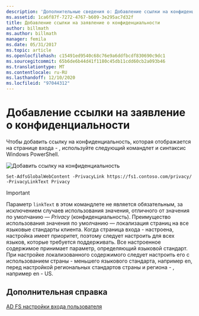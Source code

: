 ```yaml
---
description: 'Дополнительные сведения о: Добавление ссылки на конфиденциальность'
ms.assetid: 1ca6f87f-7272-4767-b609-3e295ac7d32f
title: Добавление ссылки на заявление о конфиденциальности
author: billmath
ms.author: billmath
manager: femila
ms.date: 05/31/2017
ms.topic: article
ms.openlocfilehash: c15491ed9540c68c76e9a6ddfbcdf830690c9dc1
ms.sourcegitcommit: 65b6de6b44d41f1180c45db11cdd60cb2a093b46
ms.translationtype: MT
ms.contentlocale: ru-RU
ms.lasthandoff: 12/10/2020
ms.locfileid: "97044312"
---
```

# <a name="add-privacy-link"></a>Добавление ссылки на заявление о конфиденциальности


Чтобы добавить ссылку на конфиденциальность, которая отображается на странице входа \- , используйте следующий командлет и синтаксис Windows PowerShell.

![Добавить ссылку на конфиденциальность](media/AD-FS-user-sign-in-customization/ADFS_Blue_Custom2.png)


`Set-AdfsGlobalWebContent -PrivacyLink https://fs1.contoso.com/privacy/ -PrivacyLinkText Privacy`


> [!IMPORTANT]
> Параметр `linkText` в этом командлете не является обязательным, за исключением случаев использования значения, отличного от значения по умолчанию — *Privacy* (конфиденциальность). Преимущество использования значения по умолчанию — локализация страниц на все языковые стандарты клиента. Когда страница входа \- настроена, настройка имеет приоритет, поэтому следует настроить для всех языков, которые требуется поддерживать. Все настроенное содержимое принимает параметр, определяющий языковой стандарт. При настройке локализованного содержимого следует настроить его с использованием страны \- меньшего языкового стандарта, например en, перед настройкой региональных стандартов страны и региона \- , например en \- US.

## <a name="additional-references"></a>Дополнительная справка
[AD FS настройки входа пользователя](AD-FS-user-sign-in-customization.md)
